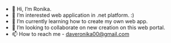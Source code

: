 - 👋 Hi, I’m Ronika.
- 👀 I’m interested web application in .net platform. :)
- 🌱 I’m currently learning how to create my own web app. 
- 💞️ I’m looking to collaborate on new creation on this web portal.
- 📫 How to reach me - daveronika00@gmail.com

<!---
daveronika/daveronika is a ✨ special ✨ repository because its `README.md` (this file) appears on your GitHub profile.
You can click the Preview link to take a look at your changes.
--->
